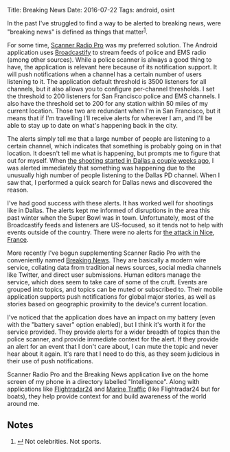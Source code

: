 Title: Breaking News
Date: 2016-07-22
Tags: android, osint

In the past I've struggled to find a way to be alerted to breaking news, were "breaking news" is defined as things that matter<sup class="footnote-ref" id="fnref:matter"><a rel="footnote" href="#fn:matter" title="see footnote">1</a></sup>.

For some time, [Scanner Radio Pro](https://play.google.com/store/apps/details?id=com.scannerradio_pro&hl=en) was my preferred solution. The Android application uses [Broadcastify](http://www.broadcastify.com/) to stream feeds of police and EMS radio (among other sources). While a police scanner is always a good thing to have, the application is relevant here because of its notification support. It will push notifications when a channel has a certain number of users listening to it. The application default threshold is 3500 listeners for all channels, but it also allows you to configure per-channel thresholds. I set the threshold to 200 listeners for San Francisco police and EMS channels. I also have the threshold set to 200 for any station within 50 miles of my current location. Those two are redundant when I'm in San Francisco, but it means that if I'm travelling I'll receive alerts for wherever I am, and I'll be able to stay up to date on what's happening back in the city.

The alerts simply tell me that a large number of people are listening to a certain channel, which indicates that something is probably going on in that location. It doesn't tell me what is happening, but prompts me to figure that out for myself. When [the shooting started in Dallas a couple weeks ago](https://en.wikipedia.org/wiki/2016_shooting_of_Dallas_police_officers), I was alerted immediately that something was happening due to the unusually high number of people listening to the Dallas PD channel. When I saw that, I performed a quick search for Dallas news and discovered the reason.

I've had good success with these alerts. It has worked well for shootings like in Dallas. The alerts kept me informed of disruptions in the area this past winter when the Super Bowl was in town. Unfortunately, most of the Broadcastify feeds and listeners are US-focused, so it tends not to help with events outside of the country. There were no alerts for [the attack in Nice, France](https://en.wikipedia.org/wiki/2016_Nice_attack).

More recently I've begun supplementing Scanner Radio Pro with the conveniently named [Breaking News](http://www.breakingnews.com/). They are basically a modern wire service, collating data from traditional news sources, social media channels like Twitter, and direct user submissions. Human editors manage the service, which does seem to take care of some of the cruft. Events are grouped into topics, and topics can be muted or subscribed to. Their mobile application supports push notifications for global major stories, as well as stories based on geographic proximity to the device's current location.

I've noticed that the application does have an impact on my battery (even with the "battery saver" option enabled), but I think it's worth it for the service provided. They provide alerts for a wider breadth of topics than the police scanner, and provide immediate context for the alert. If they provide an alert for an event that I don't care about, I can mute the topic and never hear about it again. It's rare that I need to do this, as they seem judicious in their use of push notifications.

Scanner Radio Pro and the Breaking News application live on the home screen of my phone in a directory labelled "Intelligence". Along with applications like [Flightradar24](/2016/02/radar/) and [Marine Traffic](http://www.marinetraffic.com/) (like Flightradar24 but for boats), they help provide context for and build awareness of the world around me.


<div id="footnotes">
    <h2>Notes</h2>
    <ol>
        <li id="fn:matter"><a rev="footnote" href="#fnref:matter" class="footnote-return" title="return to article">&crarr;</a> Not celebrities. Not sports.</li>
    </ol>
</div>
